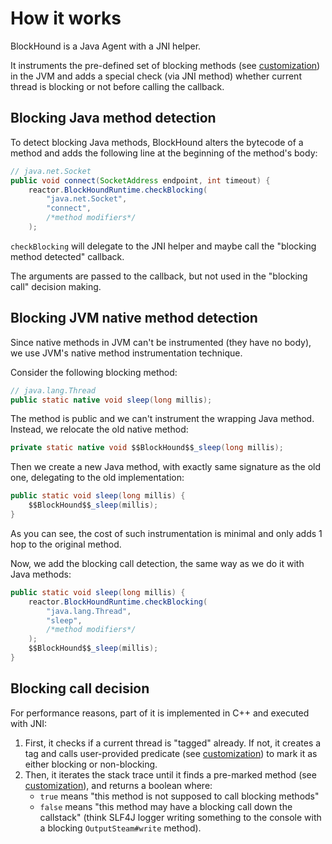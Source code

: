 # How it works

BlockHound is a Java Agent with a JNI helper.

It instruments the pre-defined set of blocking methods (see [customization](customization.md))
in the JVM and adds a special check (via JNI method) whether current thread is blocking or not before calling the callback.

## Blocking Java method detection
To detect blocking Java methods, BlockHound alters the bytecode of a method and adds the following line at the beginning of the method's body:
```java
// java.net.Socket
public void connect(SocketAddress endpoint, int timeout) {
    reactor.BlockHoundRuntime.checkBlocking(
        "java.net.Socket",
        "connect",
        /*method modifiers*/
    );
```

`checkBlocking` will delegate to the JNI helper and maybe call the "blocking method detected" callback.

The arguments are passed to the callback, but not used in the "blocking call" decision making.

## Blocking JVM native method detection
Since native methods in JVM can't be instrumented (they have no body), we use JVM's native method instrumentation technique.

Consider the following blocking method:
```java
// java.lang.Thread
public static native void sleep(long millis);
```

The method is public and we can't instrument the wrapping Java method. Instead, we relocate the old native method:
```java
private static native void $$BlockHound$$_sleep(long millis);
```

Then we create a new Java method, with exactly same signature as the old one, delegating to the old implementation:
```java
public static void sleep(long millis) {
    $$BlockHound$$_sleep(millis);
}
```

As you can see, the cost of such instrumentation is minimal and only adds 1 hop to the original method.

Now, we add the blocking call detection, the same way as we do it with Java methods:
```java
public static void sleep(long millis) {
    reactor.BlockHoundRuntime.checkBlocking(
        "java.lang.Thread",
        "sleep",
        /*method modifiers*/
    );
    $$BlockHound$$_sleep(millis);
}
```

## Blocking call decision
For performance reasons, part of it is implemented in C++ and executed with JNI:
1. First, it checks if a current thread is "tagged" already. If not, it creates a tag and calls user-provided predicate
   (see [customization](customization.md)) to mark it as either blocking or non-blocking.
2. Then, it iterates the stack trace until it finds a pre-marked method (see [customization](customization.md)), and returns a boolean where:  
    - `true` means "this method is not supposed to call blocking methods"
    - `false` means "this method may have a blocking call down the callstack" (think SLF4J logger writing something
      to the console with a blocking `OutputSteam#write` method).
